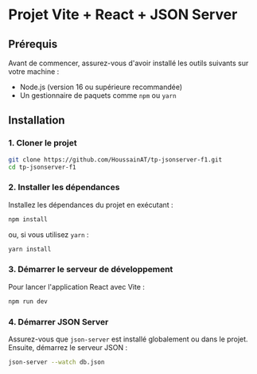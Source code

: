 # Projet Vite + React + JSON Server

## Prérequis

Avant de commencer, assurez-vous d'avoir installé les outils suivants sur votre machine :

- Node.js (version 16 ou supérieure recommandée)
- Un gestionnaire de paquets comme `npm` ou `yarn`

## Installation

### 1. Cloner le projet

```bash
git clone https://github.com/HoussainAT/tp-jsonserver-f1.git
cd tp-jsonserver-f1
```

### 2. Installer les dépendances

Installez les dépendances du projet en exécutant :

```bash
npm install
```

ou, si vous utilisez `yarn` :

```bash
yarn install
```

### 3. Démarrer le serveur de développement

Pour lancer l'application React avec Vite :

```bash
npm run dev
```

### 4. Démarrer JSON Server

Assurez-vous que `json-server` est installé globalement ou dans le projet. Ensuite, démarrez le serveur JSON :

```bash
json-server --watch db.json
```
